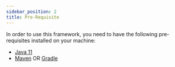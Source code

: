 ```yaml
---
sidebar_position: 2
title: Pre-Requisite
---
```


In order to use this framework, you need to have the following pre-requisites installed on your machine:

- [Java 11][jdk11]
- [Maven][maven] OR [Gradle][gradle]

[jdk11]: https://www.openlogic.com/openjdk-downloads?field_java_parent_version_target_id=406&field_operating_system_target_id=All&field_architecture_target_id=All&field_java_package_target_id=396
[maven]: https://maven.apache.org/install.html
[gradle]: https://gradle.org/install/index.html
